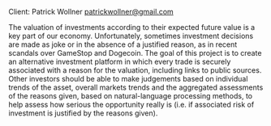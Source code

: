 Client: Patrick Wollner <patrickwollner@gmail.com>

The valuation of investments according to their expected future value is
a key part of our economy. Unfortunately, sometimes investment decisions
are made as joke or in the absence of a justified reason, as in recent
scandals over GameStop and Dogecoin. The goal of this project is to
create an alternative investment platform in which every trade is
securely associated with a reason for the valuation, including links to
public sources. Other investors should be able to make judgements based
on individual trends of the asset, overall markets trends and the
aggregated assessments of the reasons given, based on natural-language
processing methods, to help assess how serious the opportunity really is
(i.e. if associated risk of investment is justified by the reasons
given).